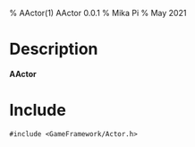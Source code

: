 % AActor(1) AActor 0.0.1
% Mika Pi
% May 2021

# Description

**AActor**

# Include

```
#include <GameFramework/Actor.h>
```
